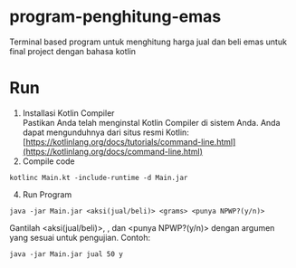 # program-penghitung-emas
Terminal based program untuk menghitung harga jual dan beli emas untuk final project dengan bahasa kotlin

# Run 
1. Installasi Kotlin Compiler
   <br>
   Pastikan Anda telah menginstal Kotlin Compiler di sistem Anda. Anda dapat mengunduhnya dari situs resmi Kotlin: [https://kotlinlang.org/docs/tutorials/command-line.html](https://kotlinlang.org/docs/command-line.html)
3. Compile code
  ```
  kotlinc Main.kt -include-runtime -d Main.jar
  ```
4. Run Program
 ```
java -jar Main.jar <aksi(jual/beli)> <grams> <punya NPWP?(y/n)>
  ```
Gantilah <aksi(jual/beli)>, <grams>, dan <punya NPWP?(y/n)> dengan argumen yang sesuai untuk pengujian. Contoh:
```
java -jar Main.jar jual 50 y
```
